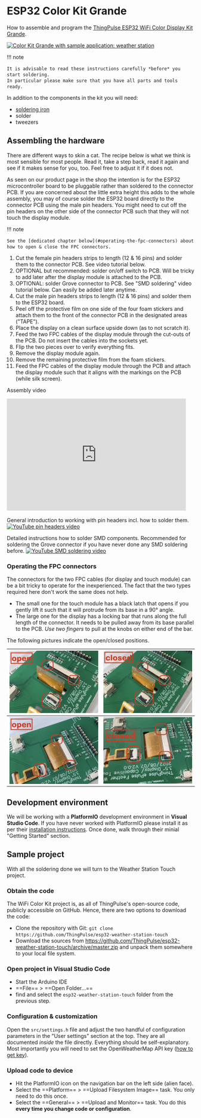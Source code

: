 # ESP32 Color Kit Grande



How to assemble and program the [ThingPulse ESP32 WiFi Color Display Kit Grande](https://thingpulse.com/product/esp32-wifi-color-display-kit-grande/).

[![Color Kit Grande with sample application: weather station](https://thingpulse.com/wp-content/uploads/2022/10/ThingPulse-Color-Kit-Grand-with-sample-application.jpg)](https://thingpulse.com/product/esp32-wifi-color-display-kit-grande/)

!!! note

    It is advisable to read these instructions carefully *before* you start soldering.
    In particular please make sure that you have all parts and tools ready.

In addition to the components in the kit you will need:

- [soldering iron](https://thingpulse.com/go/soldering-iron/)
- solder
- tweezers

## Assembling the hardware

There are different ways to skin a cat.
The recipe below is what we think is most sensible for most people.
Read it, take a step back, read it again and see if it makes sense for you, too.
Feel free to adjust it if it does not.

As seen on our product page in the shop the intention is for the ESP32 microcontroller board to be pluggable rather than soldered to the connector PCB.
If you are concerned about the little extra height this adds to the whole assembly, you may of course solder the ESP32 board directly to the connector PCB using the male pin headers.
You might need to cut off the pin headers on the other side of the connector PCB such that they will not touch the display module.

!!! note

    See the [dedicated chapter below](#operating-the-fpc-connectors) about how to open & close the FPC connectors.

1. Cut the female pin headers strips to length (12 & 16 pins) and solder them to the connector PCB.
See video tutorial below.
2. OPTIONAL but recommended: solder on/off switch to PCB.
Will be tricky to add later after the display module is attached to the PCB.
3. OPTIONAL: solder Grove connector to PCB.
See "SMD soldering" video tutorial below.
Can easily be added later anytime.
4. Cut the male pin headers strips to length (12 & 16 pins) and solder them to the ESP32 board.
5. Peel off the protective film on one side of the four foam stickers and attach them to the front of the connector PCB in the designated areas ("TAPE").
6. Place the display on a clean surface upside down (as to not scratch it).
7. Feed the two FPC cables of the display module through the cut-outs of the PCB.
Do not insert the cables into the sockets yet.
8. Flip the two pieces over to verify everything fits.
9. Remove the display module again.
10. Remove the remaining protective film from the foam stickers.
11. Feed the FPC cables of the display module through the PCB and attach the display module such that it aligns with the markings on the PCB (while silk screen).

Assembly video
<iframe width="480" height="300" src="https://www.youtube.com/embed/VhBRtyJvOQ0" title="YouTube video player" frameborder="0" allow="accelerometer; autoplay; clipboard-write; encrypted-media; gyroscope; picture-in-picture; web-share" allowfullscreen></iframe>

General introduction to working with pin headers incl. how to solder them.
[![YouTube pin headers video](https://i.ytimg.com/vi/qz9Ryos1_GY/hqdefault.jpg)](https://youtu.be/qz9Ryos1_GY "Pin Headers - soldering, cutting, male, female, etc.")

Detailed instructions how to solder SMD components.
Recommended for soldering the Grove connector if you have never done any SMD soldering before.
[![YouTube SMD soldering video](https://i.ytimg.com/vi/EW9Y8rDm4kE/hqdefault.jpg)](https://youtu.be/EW9Y8rDm4kE "How To Solder SMD Correctly - Part 1 /SMD Soldering Tutorial")

### Operating the FPC connectors

The connectors for the two FPC cables (for display and touch module) can be a bit tricky to operate for the inexperienced.
The fact that the two types required here don't work the same does not help.

- The small one for the touch module has a black latch that opens if you gently lift it such that it will protrude from its base in a 90° angle.
- The large one for the display has a locking bar that runs along the full length of the connector.
It needs to be pulled away from its base parallel to the PCB.
*Use two fingers* to pull at the knobs on either end of the bar.

The following pictures indicate the open/closed positions.

| [![](../img/guides/color-kit-grande/FPC-connectors-open-empty.jpg)](../img/guides/color-kit-grande/FPC-connectors-open-empty.jpg) | [![](../img/guides/color-kit-grande/FPC-connectors-closed-empty.jpg)](../img/guides/color-kit-grande/FPC-connectors-closed-empty.jpg) |
|-----------------------------------------------------------------------------------------------------------------------------------|---------------------------------------------------------------------------------------------------------------------------------------|
| [![](../img/guides/color-kit-grande/FPC-connectors-open.jpg)](../img/guides/color-kit-grande/FPC-connectors-open.jpg)             | [![](../img/guides/color-kit-grande/FPC-connectors-closed.jpg)](../img/guides/color-kit-grande/FPC-connectors-closed.jpg)             |

## Development environment
We will be working with a **PlatformIO** development environment in **Visual Studio Code**.
If you have never worked with PlatformIO please install it as per their [installation instructions](https://platformio.org/install/ide?install=vscode).
Once done, walk through their minial "Getting Started" section.

## Sample project

With all the soldering done we will turn to the Weather Station Touch project.

### Obtain the code

The WiFi Color Kit project is, as all of ThingPulse's open-source code, publicly accessible on GitHub.
Hence, there are two options to download the code:

- Clone the repository with Git: `git clone https://github.com/ThingPulse/esp32-weather-station-touch`
- Download the sources from https://github.com/ThingPulse/esp32-weather-station-touch/archive/master.zip and unpack
  them somewhere to your local file system.

### Open project in Visual Studio Code

- Start the Arduino IDE
- ==File== > ==Open Folder...==
- find and select the `esp32-weather-station-touch` folder from the previous step.

### Configuration & customization

Open the `src/settings.h` file and adjust the two handful of configuration parameters in the "User settings" section at the top.
They are all documented _inside_ the file directly.
Everything should be self-explanatory.
Most importantly you will need to set the OpenWeatherMap API key ([how to get key](../how-tos/openweathermap-key.md)).

### Upload code to device

- Hit the PlatformIO icon on the navigation bar on the left side (alien face).
- Select the ==Platform== > ==Upload Filesystem Image== task. You only need to do this once.
- Select the ==General== > ==Upload and Monitor== task. You do this **every time you change code or configuration**.
